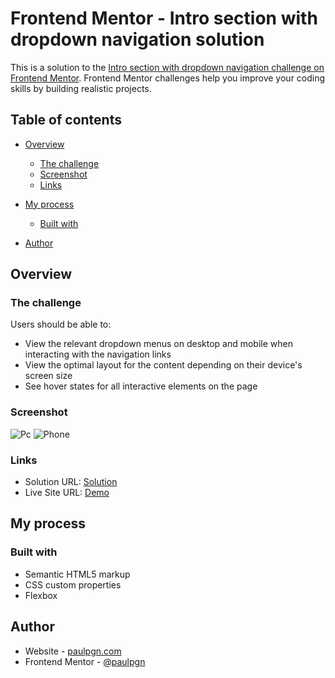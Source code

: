 # Frontend Mentor - Intro section with dropdown navigation solution

This is a solution to the [Intro section with dropdown navigation challenge on Frontend Mentor](https://www.frontendmentor.io/challenges/intro-section-with-dropdown-navigation-ryaPetHE5). Frontend Mentor challenges help you improve your coding skills by building realistic projects. 

## Table of contents

- [Overview](#overview)
  - [The challenge](#the-challenge)
  - [Screenshot](#screenshot)
  - [Links](#links)
- [My process](#my-process)
  - [Built with](#built-with)

- [Author](#author)



## Overview

### The challenge

Users should be able to:

- View the relevant dropdown menus on desktop and mobile when interacting with the navigation links
- View the optimal layout for the content depending on their device's screen size
- See hover states for all interactive elements on the page

### Screenshot
![Pc](https://user-images.githubusercontent.com/105318234/171825000-c09c4a18-b4e3-48b6-b680-ad5cfecc1651.png)
![Phone](https://user-images.githubusercontent.com/105318234/171825011-64cd0a1d-25cf-4fb9-831d-9bd0b6cf9935.png)


### Links

- Solution URL: [Solution]()
- Live Site URL: [Demo](https://clinquant-cheesecake-6131d4.netlify.app/)

## My process

### Built with

- Semantic HTML5 markup
- CSS custom properties
- Flexbox

## Author

- Website - [paulpgn.com](http://paulpgn.com)
- Frontend Mentor - [@paulpgn](https://www.frontendmentor.io/profile/paulpgn)



